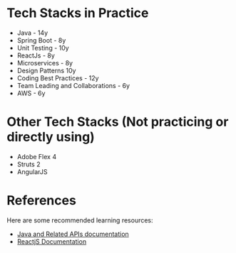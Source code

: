 # Tech Stacks in Practice
- Java - 14y
- Spring Boot - 8y
- Unit Testing - 10y
- ReactJs - 8y
- Microservices - 8y
- Design Patterns 10y
- Coding Best Practices - 12y
- Team Leading and Collaborations - 6y
- AWS - 6y


# Other Tech Stacks (Not practicing or directly using)
- Adobe Flex 4
- Struts 2
- AngularJS


# References
Here are some recommended learning resources: 
- [Java and Related APIs documentation](./documentation.md#java-and-related-apiIs)
- [ReactjS Documentation](./documentation.md#reactjs)
